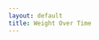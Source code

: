 ```yaml
---
layout: default
title: Weight Over Time
---
```


<link href='https://netdna.bootstrapcdn.com/font-awesome/4.2.0/css/font-awesome.css' rel='stylesheet' type='text/css'>
<link href='dist/metricsgraphics.css' rel='stylesheet' type='text/css'>
<script src='https://ajax.googleapis.com/ajax/libs/jquery/2.1.3/jquery.min.js'></script>
<script src='https://cdnjs.cloudflare.com/ajax/libs/d3/3.5.0/d3.min.js' charset='utf-8'></script>

<script src='dist/metricsgraphics.js'></script>
<div style="position:relative;left:-200px;" id='fake_users1'></div> 
<script src='weight.js'></script>
